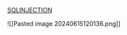 [SQLINJECTION](https://www.sqlinjection.net/stacked-queries/)

![[Pasted image 20240615120136.png]]

